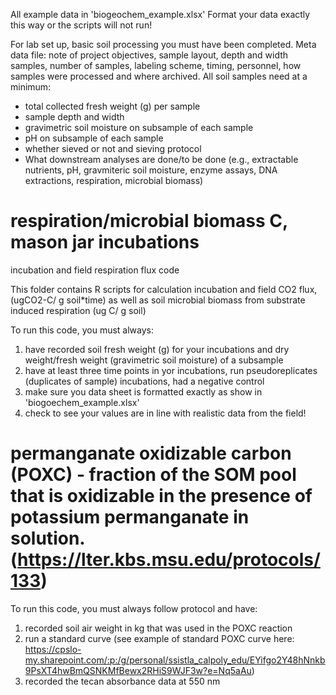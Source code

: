 All example data in 'biogeochem_example.xlsx'
Format your data exactly this way or the scripts will not run! 

For lab set up, basic soil processing you must have been completed.
Meta data file: note of project objectives, sample layout, depth and width samples, number of samples, labeling scheme, timing, personnel, how samples were processed and where archived.
All soil samples need at a minimum:
 * total collected fresh weight (g) per sample
 * sample depth and width 
 * gravimetric soil moisture on subsample of each sample
 * pH on subsample of each sample
 * whether sieved or not and sieving protocol
 * What downstream analyses are done/to be done (e.g., extractable nutrients, pH, gravmiteric soil moisture, enzyme assays, DNA extractions, respiration, microbial biomass)


# respiration/microbial biomass C, mason jar incubations
incubation and field respiration flux code

This folder contains R scripts for calculation incubation and field CO2 flux, (ugCO2-C/ g soil*time) as well as soil microbial biomass from substrate induced respiration (ug C/ g soil)

To run this code, you must always:
1) have recorded soil fresh weight (g) for your incubations and dry weight/fresh weight (gravimetric soil moisture) of a subsample
2) have at least three time points in yor incubations, run pseudoreplicates (duplicates of sample) incubations, had a  negative control
3)  make sure you data sheet is formatted exactly as show in 'biogoechem_example.xlsx'
4) check to see your values are in line with realistic data from the field! 


# permanganate oxidizable carbon (POXC) -  fraction of the SOM pool that is oxidizable in the presence of potassium permanganate in solution. (https://lter.kbs.msu.edu/protocols/133)

To run this code, you must always follow protocol and have:
1)  recorded soil air weight in kg that was used in the POXC reaction
2)  run a standard curve (see example of standard POXC curve here: https://cpslo-my.sharepoint.com/:p:/g/personal/ssistla_calpoly_edu/EYifgo2Y48hNnkb9PsXT4hwBmQSNKMfBewx2RHiS9WJF3w?e=Nq5aAu)
3)  recorded the tecan absorbance data at 550 nm
 
